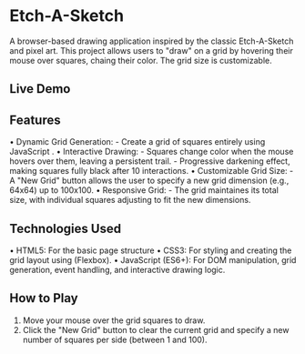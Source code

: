 # Etch-A-Sketch

A browser-based drawing application inspired by the classic Etch-A-Sketch and pixel art. This project allows users to "draw" on a grid by hovering their mouse over squares, chaing their color. The grid size is customizable. 

## Live Demo



## Features 

 • Dynamic Grid Generation:
    - Create a grid of squares entirely using JavaScript .
 • Interactive Drawing:
    - Squares change color when the mouse hovers over them, leaving a persistent trail.
    - Progressive darkening effect, making squares fully black after 10 interactions.
 • Customizable Grid Size:
    - A "New Grid" button allows the user to specify a new grid dimension (e.g., 64x64) up to 100x100.
 • Responsive Grid:
    - The grid maintaines its total size, with individual squares adjusting to fit the new dimensions.

## Technologies Used
 • HTML5: For the basic page structure
 • CSS3: For styling and creating the grid layout using (Flexbox).
 • JavaScript (ES6+): For DOM manipulation, grid generation, event handling, and interactive drawing logic.

## How to Play
 1. Move your mouse over the grid squares to draw.
 2. Click the "New Grid" button to clear the current grid and specify a new number of squares per side (between 1 and 100).
